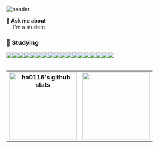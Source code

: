 ![header](https://capsule-render.vercel.app/api?type=waving&color=BBA8FF&height=300&section=header&section=right&text=Welcome%20to%20ho0116's%20GitHub%20👋&animation=twinkling&fontSize=35&fontAlignY=40&fontAlign=65)

<strong>💬 Ask me about</strong>  
  &emsp; I'm a student

  
### 📖 Studying
<div style="display:flex; flex-direction:row;">
  <img src="https://img.shields.io/badge/python-3776AB?style=for-the-badge&logo=python&logoColor=white"> 
  <img src="https://img.shields.io/badge/Java-007396?style=for-the-badge&logo=openjdk&logoColor=white"> 
  <img src="https://img.shields.io/badge/html5-E34F26?style=for-the-badge&logo=html5&logoColor=white"> 
  <img src="https://img.shields.io/badge/css-1572B6?style=for-the-badge&logo=css3&logoColor=white"> 
  <img src="https://img.shields.io/badge/javascript-F7DF1E?style=for-the-badge&logo=javascript&logoColor=black"> 
  <br>
  <img src="https://img.shields.io/badge/oracle-F80000?style=for-the-badge&logo=oracle&logoColor=white"> 
  <img src="https://img.shields.io/badge/mysql-4479A1?style=for-the-badge&logo=mysql&logoColor=white">
  <img src="https://img.shields.io/badge/tensorflow-FF6F00?style=for-the-badge&logo=tensorflow&logoColor=white"> 
  <img src="https://img.shields.io/badge/jquery-0769AD?style=for-the-badge&logo=jquery&logoColor=white"> 
  <br>
  <img src="https://img.shields.io/badge/Bootstrap-7952B3?style=flat-square&logo=bootstrap&logoColor=white"> 
  <img src="https://img.shields.io/badge/Spring Boot-6DB33F?style=flat-square&logo=spring boot&logoColor=white"> 
  <img src="https://img.shields.io/badge/Vue.js-4FC08D?style=flat-square&logo=vuedotjs&logoColor=white">
  <img src="https://img.shields.io/badge/Android Studio-3DDC84?style=flat-square&logo=androidstudio&logoColor=white">
  <br>
   <img src="https://img.shields.io/badge/Colaboratory-F9AB00?style=flat-square&logo=googlecolab&logoColor=white">
  <img src="https://img.shields.io/badge/Eclipse-2C2255?style=flat-square&logo=eclipseide&logoColor=white"> 
  <img src="https://img.shields.io/badge/Vscode-007ACC?style=flat-square&logo=visualstudiocode&logoColor=white"> 
  <img src="https://img.shields.io/badge/Pycharm-000000?style=flat-square&logo=pycharm&logoColor=white"> 
  <img src="https://img.shields.io/badge/Spring-6DB33F?style=flat-square&logo=spring&logoColor=white">
  <br>
</div><br>

  
<table>
  <tr>
    <th><a href="https://github.com/ho0116"><img style="height:180px" src="https://github-readme-stats.vercel.app/api?username=ho0116&show_icons=true&include_all_commits=true&theme=buefy&hide_border=true" alt="ho0116's github stats" /></a></th>
    <th><a href="https://github.com/ho0116"><img style="height:180px" src="https://github-readme-stats-sigma-five.vercel.app/api/top-langs/?username=ho0116&layout=compact&theme=buefy&hide_border=true"/></a></th>
  </tr>
</table>
